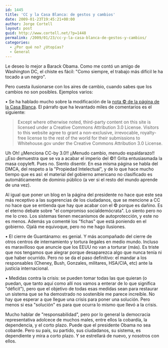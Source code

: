 ```yaml
---
id: 1445
title: 'CC y la Casa Blanca: de gestos y cambios'
date: 2009-01-23T19:45:21+00:00
author: Jorge Cortell
layout: post
guid: http://www.cortell.net/?p=1448
permalink: /2009/01/23/cc-y-la-casa-blanca-de-gestos-y-cambios/
categories:
  - ¿Por qué no? ¿Utopías?
  - General
---
```

Le deseo lo mejor a Barack Obama. Como me contó un amigo de Washington DC, el chiste es fácil: "Como siempre, el trabajo más difícil le ha tocado a un negro".

Pero cuesta ilusionarse con los aires de cambio, cuando sabes que los cambios no son posibles. Ejemplos varios:

• Se ha hablado mucho sobre la modificación de la <a title="White House Copyright" href="http://www.whitehouse.gov/copyright/" target="_blank">nota © de la página de la Casa Blanca</a>. El párrafo que ha levantado miles de comentarios es el siguiente:

> Except where otherwise noted, third-party content on this site is licensed under a Creative Commons Attribution 3.0 License. Visitors to this website agree to grant a non-exclusive, irrevocable, royalty-free license to the rest of the world for their submissions to Whitehouse.gov under the Creative Commons Attribution 3.0 License.

Uh Oh! ¡¡Menciona CC-by 3.0!! ¡¡Menudo cambio, menudo espaldarazo!! ¡¡Eso demuestra que se va a acabar el imperio del ©!! Grita entusiasmada la masa copyleft. Pues no. Siento disentir. En esa misma página se habla del DMCA, del respeto a la "Propiedad Intelectual", y de lo que hace mucho tiempo que es así: el material del gobierno americano no clasificado es automáticamente de dominio público (a ver si el resto del mundo aprende de una vez).

Al igual que poner un blog en la página del presidente no hace que este sea más receptivo a las sugerencias de los ciudadanos, que se mencione a CC no hace que se entienda que hay que acabar con el © porque es dañino. Es el eterno debate sobre "el compromiso socialdemócrata". Lo siento pero no me lo creo. Los sistemas tienen mecanismos de autoprotección, y este no es menos. Además ya comenté los "fichas" que está poniendo en el gobierno. Ojalá me equivoque, pero no me hago ilusiones.

• El cierre de Guantánamo: es genial. Y más acompañado del cierre de otros centros de internamiento y tortura ilegales en medio mundo. Incluso es maravilloso que anuncie que los EEUU no van a torturar (más). Es triste que nos tengamos que alegrar porque desaparezca algo que nunca tenía ni que haber ocurrido. Pero no se da el paso definitivo: el mandar a los responsables (Cheney, Bush, Gonzales, militares, HSA/CIA, etc) ante la justicia internacional.

• Medidas contra la crisis: se pueden tomar todas las que quieran (o puedan, que tanto aquí como allí nos vamos a enterar de lo que significa "déficit"), pero que el objetivo de todas esas medidas sean para restaurar un sistema que se ha demostrado no sostenible me parece increíble. No hay que esperar a que llegue una crisis para poner una solución. Pero menos si esa "solución" es para que ocurra lo mismo que llevó a la crisis.

Mucho hablar de "responsabilidad", pero por lo general la democracia representativa adolcece de muchos males, entre ellos la cobardía, la dependencia, y el corto plazo. Puede que el presidente Obama no sea cobarde. Pero su país, su partido, sus ciudadanos, su sistema, es dependiente y mira a corto plazo. Y se estrellará de nuevo, y nosotros con ellos.